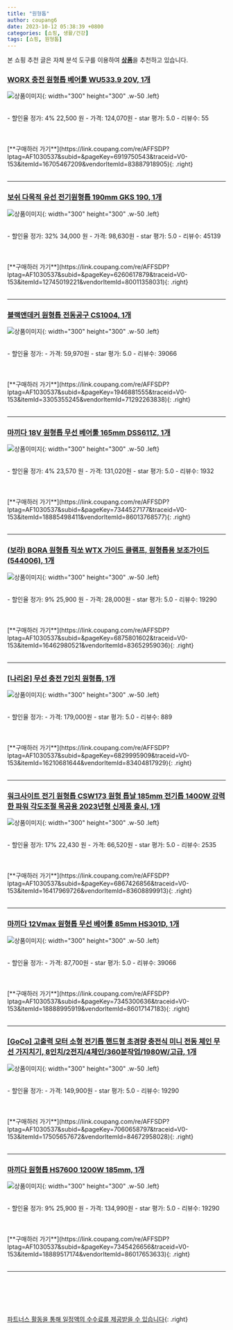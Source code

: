 ```yaml
---
title: "원형톱"
author: coupang6
date: 2023-10-12 05:38:39 +0800
categories: [쇼핑, 생활/건강]
tags: [쇼핑, 원형톱]
---
```


본 쇼핑 추천 글은 자체 분석 도구를 이용하여 [**상품**](https://link.coupang.com/a/bao1ui)을 추천하고 있습니다.

### [WORX 충전 원형톱 베어툴 WU533.9 20V, 1개](https://link.coupang.com/re/AFFSDP?lptag=AF1030537&subid=&pageKey=6919750543&traceid=V0-153&itemId=16705467209&vendorItemId=83887918905)

![상품이미지](https://thumbnail7.coupangcdn.com/thumbnails/remote/230x230ex/image/retail/images/2022/11/14/15/5/318c3508-b18e-4cbb-bf7a-10ae357b5c37.jpg){: width="300" height="300" .w-50 .left}


<br>
- 할인율 정가: 4%  22,500   원
- 가격: 124,070원
- star 평가: 5.0
- 리뷰수: 55
<br>
<br>
<br>
<br>
[**구매하러 가기**](https://link.coupang.com/re/AFFSDP?lptag=AF1030537&subid=&pageKey=6919750543&traceid=V0-153&itemId=16705467209&vendorItemId=83887918905){: .right}
<br>
<br>

---

### [보쉬 다목적 유선 전기원형톱 190mm GKS 190, 1개](https://link.coupang.com/re/AFFSDP?lptag=AF1030537&subid=&pageKey=6260617879&traceid=V0-153&itemId=12745019221&vendorItemId=80011358031)

![상품이미지](https://thumbnail7.coupangcdn.com/thumbnails/remote/230x230ex/image/rs_quotation_api/e89d973y/392b70ed4e114e36be5390d38c996624.jpg){: width="300" height="300" .w-50 .left}


<br>
- 할인율 정가: 32%  34,000   원
- 가격: 98,630원
- star 평가: 5.0
- 리뷰수: 45139
<br>
<br>
<br>
<br>
[**구매하러 가기**](https://link.coupang.com/re/AFFSDP?lptag=AF1030537&subid=&pageKey=6260617879&traceid=V0-153&itemId=12745019221&vendorItemId=80011358031){: .right}
<br>
<br>

---

### [블랙앤데커 원형톱 전동공구 CS1004, 1개](https://link.coupang.com/re/AFFSDP?lptag=AF1030537&subid=&pageKey=1946881555&traceid=V0-153&itemId=3305355245&vendorItemId=71292263838)

![상품이미지](https://thumbnail9.coupangcdn.com/thumbnails/remote/230x230ex/image/retail/images/2020/08/11/15/8/cffcbf5f-9f86-4332-b96d-619c200b87f0.jpg){: width="300" height="300" .w-50 .left}


<br>
- 할인율 정가: 
- 가격: 59,970원
- star 평가: 5.0
- 리뷰수: 39066
<br>
<br>
<br>
<br>
[**구매하러 가기**](https://link.coupang.com/re/AFFSDP?lptag=AF1030537&subid=&pageKey=1946881555&traceid=V0-153&itemId=3305355245&vendorItemId=71292263838){: .right}
<br>
<br>

---

### [마끼다 18V 원형톱 무선 베어툴 165mm DSS611Z, 1개](https://link.coupang.com/re/AFFSDP?lptag=AF1030537&subid=&pageKey=7344527177&traceid=V0-153&itemId=18885498411&vendorItemId=86013768577)

![상품이미지](https://thumbnail10.coupangcdn.com/thumbnails/remote/230x230ex/image/retail/images/5379884509971509-4e0d6b1a-32bf-49ca-9366-5418eb47bf63.png){: width="300" height="300" .w-50 .left}


<br>
- 할인율 정가: 4%  23,570   원
- 가격: 131,020원
- star 평가: 5.0
- 리뷰수: 1932
<br>
<br>
<br>
<br>
[**구매하러 가기**](https://link.coupang.com/re/AFFSDP?lptag=AF1030537&subid=&pageKey=7344527177&traceid=V0-153&itemId=18885498411&vendorItemId=86013768577){: .right}
<br>
<br>

---

### [(보라) BORA 원형톱 직쏘 WTX 가이드 클램프, 원형톱용 보조가이드(544006), 1개](https://link.coupang.com/re/AFFSDP?lptag=AF1030537&subid=&pageKey=6875801602&traceid=V0-153&itemId=16462980521&vendorItemId=83652959036)

![상품이미지](https://thumbnail8.coupangcdn.com/thumbnails/remote/230x230ex/image/vendor_inventory/38f6/e5f4c61b74e7444beaf686d7fe90cb5b14cdeec8eeac2f3e0b10f60128df.png){: width="300" height="300" .w-50 .left}


<br>
- 할인율 정가: 9%  25,900   원
- 가격: 28,000원
- star 평가: 5.0
- 리뷰수: 19290
<br>
<br>
<br>
<br>
[**구매하러 가기**](https://link.coupang.com/re/AFFSDP?lptag=AF1030537&subid=&pageKey=6875801602&traceid=V0-153&itemId=16462980521&vendorItemId=83652959036){: .right}
<br>
<br>

---

### [[나리온] 무선 충전 7인치 원형톱, 1개](https://link.coupang.com/re/AFFSDP?lptag=AF1030537&subid=&pageKey=6829995909&traceid=V0-153&itemId=16210681644&vendorItemId=83404817929)

![상품이미지](https://thumbnail6.coupangcdn.com/thumbnails/remote/230x230ex/image/vendor_inventory/b25e/68cb90ed2c9495811a8d03c0b83ba12d4d3e4505dd305f672a2cfd60883b.jpg){: width="300" height="300" .w-50 .left}


<br>
- 할인율 정가: 
- 가격: 179,000원
- star 평가: 5.0
- 리뷰수: 889
<br>
<br>
<br>
<br>
[**구매하러 가기**](https://link.coupang.com/re/AFFSDP?lptag=AF1030537&subid=&pageKey=6829995909&traceid=V0-153&itemId=16210681644&vendorItemId=83404817929){: .right}
<br>
<br>

---

### [워크사이트 전기 원형톱 CSW173 원형 톱날 185mm 전기톱 1400W 강력한 파워 각도조절 목공용 2023년형 신제품 출시, 1개](https://link.coupang.com/re/AFFSDP?lptag=AF1030537&subid=&pageKey=6867426856&traceid=V0-153&itemId=16417969726&vendorItemId=83608899913)

![상품이미지](https://thumbnail10.coupangcdn.com/thumbnails/remote/230x230ex/image/vendor_inventory/6d2a/3466a0e3721477bb1e94b64e61db2bf97a71945f63b8576789bee74fde9b.jpg){: width="300" height="300" .w-50 .left}


<br>
- 할인율 정가: 17%  22,430   원
- 가격: 66,520원
- star 평가: 5.0
- 리뷰수: 2535
<br>
<br>
<br>
<br>
[**구매하러 가기**](https://link.coupang.com/re/AFFSDP?lptag=AF1030537&subid=&pageKey=6867426856&traceid=V0-153&itemId=16417969726&vendorItemId=83608899913){: .right}
<br>
<br>

---

### [마끼다 12Vmax 원형톱 무선 베어툴 85mm HS301D, 1개](https://link.coupang.com/re/AFFSDP?lptag=AF1030537&subid=&pageKey=7345300636&traceid=V0-153&itemId=18888995919&vendorItemId=86017147183)

![상품이미지](https://thumbnail9.coupangcdn.com/thumbnails/remote/230x230ex/image/retail/images/5379885864937413-078d2582-3d70-4185-8877-066eb5d92eab.png){: width="300" height="300" .w-50 .left}


<br>
- 할인율 정가: 
- 가격: 87,700원
- star 평가: 5.0
- 리뷰수: 39066
<br>
<br>
<br>
<br>
[**구매하러 가기**](https://link.coupang.com/re/AFFSDP?lptag=AF1030537&subid=&pageKey=7345300636&traceid=V0-153&itemId=18888995919&vendorItemId=86017147183){: .right}
<br>
<br>

---

### [[GoCo] 고출력 모터 소형 전기톱 핸드형 초경량 충전식 미니 전동 체인 무선 가지치기, 8인치/2전지/4체인/360분작업/1980W/고급, 1개](https://link.coupang.com/re/AFFSDP?lptag=AF1030537&subid=&pageKey=7060658797&traceid=V0-153&itemId=17505657672&vendorItemId=84672958028)

![상품이미지](https://thumbnail9.coupangcdn.com/thumbnails/remote/230x230ex/image/vendor_inventory/f260/0f2d28186830d472bb85dfb74044e3d3827cc50afdd342336082351b3725.png){: width="300" height="300" .w-50 .left}


<br>
- 할인율 정가: 
- 가격: 149,900원
- star 평가: 5.0
- 리뷰수: 19290
<br>
<br>
<br>
<br>
[**구매하러 가기**](https://link.coupang.com/re/AFFSDP?lptag=AF1030537&subid=&pageKey=7060658797&traceid=V0-153&itemId=17505657672&vendorItemId=84672958028){: .right}
<br>
<br>

---

### [마끼다 원형톱 HS7600 1200W 185mm, 1개](https://link.coupang.com/re/AFFSDP?lptag=AF1030537&subid=&pageKey=7345426656&traceid=V0-153&itemId=18889517174&vendorItemId=86017653633)

![상품이미지](https://thumbnail10.coupangcdn.com/thumbnails/remote/230x230ex/image/retail/images/2023/05/19/15/3/8560eac1-72fb-43ad-ba4f-a4e03e9b49d3.jpg){: width="300" height="300" .w-50 .left}


<br>
- 할인율 정가: 9%  25,900   원
- 가격: 134,990원
- star 평가: 5.0
- 리뷰수: 19290
<br>
<br>
<br>
<br>
[**구매하러 가기**](https://link.coupang.com/re/AFFSDP?lptag=AF1030537&subid=&pageKey=7345426656&traceid=V0-153&itemId=18889517174&vendorItemId=86017653633){: .right}
<br>
<br>

---
<br><br><br><br><br> [파트너스 활동을 통해 일정액의 수수료를 제공받을 수 있습니다](https://link.coupang.com/a/bao1ui){: .right}